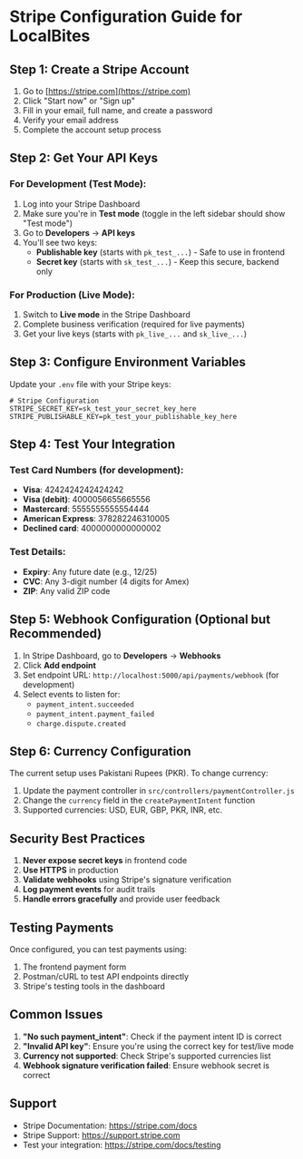# Stripe Configuration Guide for LocalBites

## Step 1: Create a Stripe Account

1. Go to [https://stripe.com](https://stripe.com)
2. Click "Start now" or "Sign up"
3. Fill in your email, full name, and create a password
4. Verify your email address
5. Complete the account setup process

## Step 2: Get Your API Keys

### For Development (Test Mode):
1. Log into your Stripe Dashboard
2. Make sure you're in **Test mode** (toggle in the left sidebar should show "Test mode")
3. Go to **Developers** → **API keys**
4. You'll see two keys:
   - **Publishable key** (starts with `pk_test_...`) - Safe to use in frontend
   - **Secret key** (starts with `sk_test_...`) - Keep this secure, backend only

### For Production (Live Mode):
1. Switch to **Live mode** in the Stripe Dashboard
2. Complete business verification (required for live payments)
3. Get your live keys (starts with `pk_live_...` and `sk_live_...`)

## Step 3: Configure Environment Variables

Update your `.env` file with your Stripe keys:

```env
# Stripe Configuration
STRIPE_SECRET_KEY=sk_test_your_secret_key_here
STRIPE_PUBLISHABLE_KEY=pk_test_your_publishable_key_here
```

## Step 4: Test Your Integration

### Test Card Numbers (for development):
- **Visa**: 4242424242424242
- **Visa (debit)**: 4000056655665556
- **Mastercard**: 5555555555554444
- **American Express**: 378282246310005
- **Declined card**: 4000000000000002

### Test Details:
- **Expiry**: Any future date (e.g., 12/25)
- **CVC**: Any 3-digit number (4 digits for Amex)
- **ZIP**: Any valid ZIP code

## Step 5: Webhook Configuration (Optional but Recommended)

1. In Stripe Dashboard, go to **Developers** → **Webhooks**
2. Click **Add endpoint**
3. Set endpoint URL: `http://localhost:5000/api/payments/webhook` (for development)
4. Select events to listen for:
   - `payment_intent.succeeded`
   - `payment_intent.payment_failed`
   - `charge.dispute.created`

## Step 6: Currency Configuration

The current setup uses Pakistani Rupees (PKR). To change currency:

1. Update the payment controller in `src/controllers/paymentController.js`
2. Change the `currency` field in the `createPaymentIntent` function
3. Supported currencies: USD, EUR, GBP, PKR, INR, etc.

## Security Best Practices

1. **Never expose secret keys** in frontend code
2. **Use HTTPS** in production
3. **Validate webhooks** using Stripe's signature verification
4. **Log payment events** for audit trails
5. **Handle errors gracefully** and provide user feedback

## Testing Payments

Once configured, you can test payments using:
1. The frontend payment form
2. Postman/cURL to test API endpoints directly
3. Stripe's testing tools in the dashboard

## Common Issues

1. **"No such payment_intent"**: Check if the payment intent ID is correct
2. **"Invalid API key"**: Ensure you're using the correct key for test/live mode
3. **Currency not supported**: Check Stripe's supported currencies list
4. **Webhook signature verification failed**: Ensure webhook secret is correct

## Support

- Stripe Documentation: https://stripe.com/docs
- Stripe Support: https://support.stripe.com
- Test your integration: https://stripe.com/docs/testing
